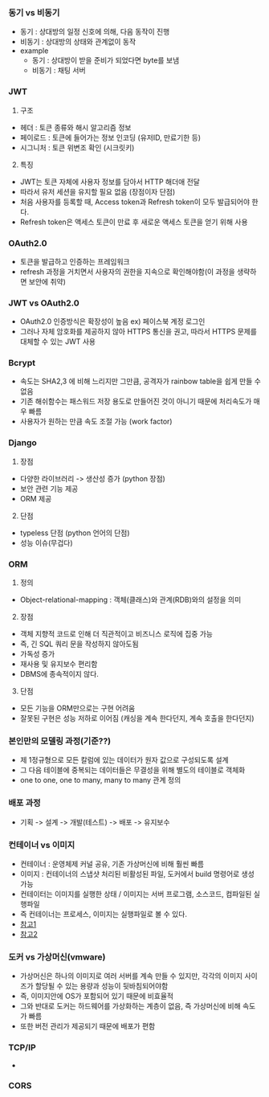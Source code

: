 ### 동기 vs 비동기
- 동기 : 상대방의 일정 신호에 의해, 다음 동작이 진행
- 비동기 : 상대방의 상태와 관계없이 동작
- example 
  - 동기 : 상대방이 받을 준비가 되었다면 byte를 보냄
  - 비동기 : 채팅 서버 
  
 ### JWT
 1. 구조
 - 헤더 : 토큰 종류와 해시 알고리즘 정보 
 - 페이로드 : 토큰에 들어가는 정보 인코딩 (유저ID, 만료기한 등)
 - 시그니처 : 토큰 위변조 확인 (시크릿키)
 2. 특징
 - JWT는 토큰 자체에 사용자 정보를 담아서 HTTP 해더애 전달
 - 따라서 유저 세션을 유지할 필요 없음 (장점이자 단점)
 - 처음 사용자를 등록할 때, Access token과 Refresh token이 모두 발급되어야 한다.
 - Refresh token은 액세스 토큰이 만료 후 새로운 액세스 토큰을 얻기 위해 사용
 
 ### OAuth2.0
 - 토큰을 발급하고 인증하는 프레임워크
 - refresh 과정을 거치면서 사용자의 권한을 지속으로 확인해야함(이 과정을 생략하면 보안에 취약)
 
 ### JWT vs OAuth2.0
 - OAuth2.0 인증방식은 확장성이 높음 ex) 페이스북 계정 로그인 
 - 그러나 자체 암호화를 제공하지 않아 HTTPS 통신을 권고, 따라서 HTTPS 문제를 대체할 수 있는 JWT 사용
 

 
 ### Bcrypt
 - 속도는 SHA2,3 에 비해 느리지만 그만큼, 공격자가 rainbow table을 쉽게 만들 수 없음
 - 기존 해쉬함수는 패스워드 저장 용도로 만들어진 것이 아니기 때문에 처리속도가 매우 빠름
 - 사용자가 원하는 만큼 속도 조절 가능 (work factor)
 
 ### Django
 1. 장점
 - 다양한 라이브러리 -> 생산성 증가 (python 장점)
 - 보안 관련 기능 제공
 - ORM 제공
 
 2. 단점
 - typeless 단점 (python 언어의 단점)
 - 성능 이슈(무겁다)

### ORM
1. 정의 
- Object-relational-mapping : 객체(클래스)와 관계(RDB)와의 설정을 의미
2. 장점
- 객체 지향적 코드로 인해 더 직관적이고 비즈니스 로직에 집중 가능
- 즉, 긴 SQL 쿼리 문을 작성하지 않아도됨
- 가독성 증가
- 재사용 및 유지보수 편리함
- DBMS에 종속적이지 않다.
3. 단점
- 모든 기능을 ORM만으로는 구현 어려움
- 잘못된 구현은 성능 저하로 이어짐 (캐싱을 계속 한다던지, 계속 호출을 한다던지)

### 본인만의 모델링 과정(기준??)
- 제 1정규형으로 모든 칼럼에 있는 데이터가 원자 값으로 구성되도록 설계
- 그 다음 테이블에 중복되는 데이터들은 무결성을 위해 별도의 테이블로 객체화
- one to one, one to many, many to many 관계 정의

### 배포 과정
- 기획 -> 설계 -> 개발(테스트) -> 배포 -> 유지보수

### 컨테이너 vs 이미지
- 컨테이너 : 운영체제 커널 공유, 기존 가상머신에 비해 훨씬 빠름
- 이미지 : 컨테이너의 스냅샷 처리된 비활성된 파일, 도커에서 build 명령어로 생성 가능
- 컨테이터는 이미지를 실행한 상태 / 이미지는 서버 프로그램, 소스코드, 컴파일된 실행파일
- 즉 컨테이너는 프로세스, 이미지는 실행파일로 볼 수 있다.
- [참고1](http://blog.drakejin.me/Docker-araboza-1/)
- [참고2](https://webcoding.tistory.com/entry/Docker-%EB%8F%84%EC%BB%A4-%EC%9D%B4%EB%AF%B8%EC%A7%80-%EC%BB%A8%ED%85%8C%EC%9D%B4%EB%84%88)

### 도커 vs 가상머신(vmware)
- 가상머신은 하나의 이미지로 여러 서버를 계속 만들 수 있지만, 각각의 이미지 사이즈가 할당될 수 있는 용량과 성능이 뒷바침되어야함
- 즉, 이미지안에 OS가 포함되어 있기 때문에 비효율적
- 그와 반대로 도커는 하드웨어를 가상화하는 계층이 없음, 즉 가상머신에 비해 속도가 빠름
- 또한 버전 관리가 제공되기 때문에 배포가 편함

### TCP/IP
- 

### CORS


